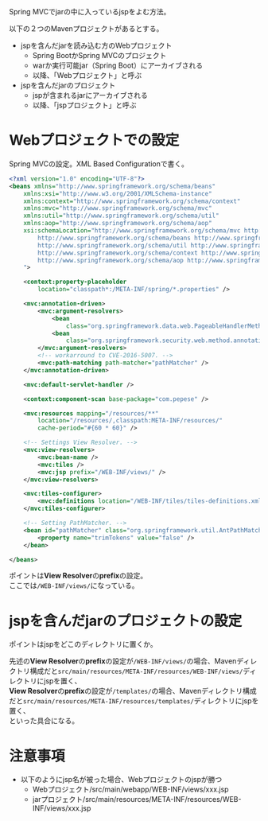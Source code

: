 Spring MVCでjarの中に入っているjspをよむ方法。

以下の２つのMavenプロジェクトがあるとする。

- jspを含んだjarを読み込む方のWebプロジェクト
    - Spring BootかSpring MVCのプロジェクト
    - warか実行可能jar（Spring Boot）にアーカイブされる
    - 以降、「Webプロジェクト」と呼ぶ
- jspを含んだjarのプロジェクト
    - jspが含まれるjarにアーカイブされる
    - 以降、「jspプロジェクト」と呼ぶ

# Webプロジェクトでの設定

Spring MVCの設定。XML Based Configurationで書く。

```xml
<?xml version="1.0" encoding="UTF-8"?>
<beans xmlns="http://www.springframework.org/schema/beans"
    xmlns:xsi="http://www.w3.org/2001/XMLSchema-instance"
    xmlns:context="http://www.springframework.org/schema/context"
    xmlns:mvc="http://www.springframework.org/schema/mvc"
    xmlns:util="http://www.springframework.org/schema/util"
    xmlns:aop="http://www.springframework.org/schema/aop"
    xsi:schemaLocation="http://www.springframework.org/schema/mvc http://www.springframework.org/schema/mvc/spring-mvc.xsd
        http://www.springframework.org/schema/beans http://www.springframework.org/schema/beans/spring-beans.xsd
        http://www.springframework.org/schema/util http://www.springframework.org/schema/util/spring-util.xsd
        http://www.springframework.org/schema/context http://www.springframework.org/schema/context/spring-context.xsd
        http://www.springframework.org/schema/aop http://www.springframework.org/schema/aop/spring-aop.xsd
    ">

    <context:property-placeholder
        location="classpath*:/META-INF/spring/*.properties" />

    <mvc:annotation-driven>
        <mvc:argument-resolvers>
            <bean
                class="org.springframework.data.web.PageableHandlerMethodArgumentResolver" />
            <bean
                class="org.springframework.security.web.method.annotation.AuthenticationPrincipalArgumentResolver" />
        </mvc:argument-resolvers>
        <!-- workarround to CVE-2016-5007. -->
        <mvc:path-matching path-matcher="pathMatcher" />
    </mvc:annotation-driven>

    <mvc:default-servlet-handler />

    <context:component-scan base-package="com.pepese" />

    <mvc:resources mapping="/resources/**"
        location="/resources/,classpath:META-INF/resources/"
        cache-period="#{60 * 60}" />

    <!-- Settings View Resolver. -->
    <mvc:view-resolvers>
        <mvc:bean-name />
        <mvc:tiles />
        <mvc:jsp prefix="/WEB-INF/views/" />
    </mvc:view-resolvers>

    <mvc:tiles-configurer>
        <mvc:definitions location="/WEB-INF/tiles/tiles-definitions.xml" />
    </mvc:tiles-configurer>

    <!-- Setting PathMatcher. -->
    <bean id="pathMatcher" class="org.springframework.util.AntPathMatcher">
        <property name="trimTokens" value="false" />
    </bean>

</beans>
```

ポイントは**View Resolver**の**prefix**の設定。  
ここでは```/WEB-INF/views/```になっている。

# jspを含んだjarのプロジェクトの設定

ポイントはjspをどこのディレクトリに置くか。

先述の**View Resolver**の**prefix**の設定が```/WEB-INF/views/```の場合、Mavenディレクトリ構成だと```src/main/resources/META-INF/resources/WEB-INF/views/```ディレクトリにjspを置く、  
**View Resolver**の**prefix**の設定が```/templates/```の場合、Mavenディレクトリ構成だと```src/main/resources/META-INF/resources/templates/```ディレクトリにjspを置く、  
といった具合になる。

# 注意事項

- 以下のようにjsp名が被った場合、Webプロジェクトのjspが勝つ
    - Webプロジェクト/src/main/webapp/WEB-INF/views/xxx.jsp
    - jarプロジェクト/src/main/resources/META-INF/resources/WEB-INF/views/xxx.jsp
